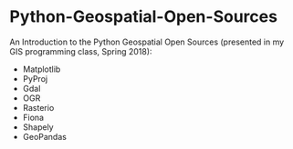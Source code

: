 # Python-Geospatial-Open-Sources
An Introduction to the Python Geospatial Open Sources (presented in my GIS programming class, Spring 2018):
- Matplotlib
- PyProj
- Gdal
- OGR
- Rasterio
- Fiona
- Shapely
- GeoPandas

